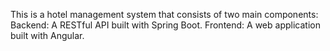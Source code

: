 This is a hotel management system that consists of two main components: Backend: A RESTful API built with Spring Boot. Frontend: A web application built with Angular.
